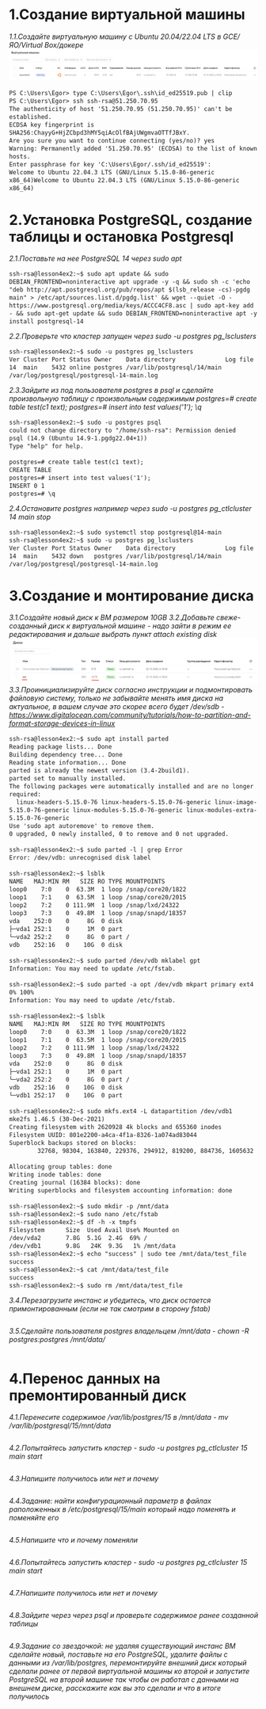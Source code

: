 # 1.Создание виртуальной машины
*1.1.Создайте виртуальную машину c Ubuntu 20.04/22.04 LTS в GCE/ЯО/Virtual Box/докере*
![Иллюстрация к проекту](https://github.com/sadbytrue/egor_sizov_pg_advanced/blob/main/Screenshot_10.png)
```
PS C:\Users\Egor> type C:\Users\Egor\.ssh\id_ed25519.pub | clip
PS C:\Users\Egor> ssh ssh-rsa@51.250.70.95
The authenticity of host '51.250.70.95 (51.250.70.95)' can't be established.
ECDSA key fingerprint is SHA256:ChayyG+HjZCbpd3hMY5qiAcOlfBAjUWgmvaOTTfJBxY.
Are you sure you want to continue connecting (yes/no)? yes
Warning: Permanently added '51.250.70.95' (ECDSA) to the list of known hosts.
Enter passphrase for key 'C:\Users\Egor/.ssh/id_ed25519':
Welcome to Ubuntu 22.04.3 LTS (GNU/Linux 5.15.0-86-generic x86_64)Welcome to Ubuntu 22.04.3 LTS (GNU/Linux 5.15.0-86-generic x86_64)
```
# 2.Установка PostgreSQL, создание таблицы и остановка Postgresql
*2.1.Поставьте на нее PostgreSQL 14 через sudo apt*
```
ssh-rsa@lesson4ex2:~$ sudo apt update && sudo DEBIAN_FRONTEND=noninteractive apt upgrade -y -q && sudo sh -c 'echo "deb http://apt.postgresql.org/pub/repos/apt $(lsb_release -cs)-pgdg main" > /etc/apt/sources.list.d/pgdg.list' && wget --quiet -O - https://www.postgresql.org/media/keys/ACCC4CF8.asc | sudo apt-key add - && sudo apt-get update && sudo DEBIAN_FRONTEND=noninteractive apt -y install postgresql-14
```
*2.2.Проверьте что кластер запущен через sudo -u postgres pg_lsclusters*
```
ssh-rsa@lesson4ex2:~$ sudo -u postgres pg_lsclusters
Ver Cluster Port Status Owner    Data directory              Log file
14  main    5432 online postgres /var/lib/postgresql/14/main /var/log/postgresql/postgresql-14-main.log
```
*2.3.Зайдите из под пользователя postgres в psql и сделайте произвольную таблицу с произвольным содержимым
postgres=# create table test(c1 text);
postgres=# insert into test values('1');
\q*
```
ssh-rsa@lesson4ex2:~$ sudo -u postgres psql
could not change directory to "/home/ssh-rsa": Permission denied
psql (14.9 (Ubuntu 14.9-1.pgdg22.04+1))
Type "help" for help.

postgres=# create table test(c1 text);
CREATE TABLE
postgres=# insert into test values('1');
INSERT 0 1
postgres=# \q
```
*2.4.Остановите postgres например через sudo -u postgres pg_ctlcluster 14 main stop*
```
ssh-rsa@lesson4ex2:~$ sudo systemctl stop postgresql@14-main
ssh-rsa@lesson4ex2:~$ sudo -u postgres pg_lsclusters
Ver Cluster Port Status Owner    Data directory              Log file
14  main    5432 down   postgres /var/lib/postgresql/14/main /var/log/postgresql/postgresql-14-main.log
```
# 3.Создание и монтирование диска
*3.1.Создайте новый диск к ВМ размером 10GB*
*3.2.Добавьте свеже-созданный диск к виртуальной машине - надо зайти в режим ее редактирования и дальше выбрать пункт attach existing disk*
![Иллюстрация к проекту](https://github.com/sadbytrue/egor_sizov_pg_advanced/blob/main/Screenshot_11.png)
*3.3.Проинициализируйте диск согласно инструкции и подмонтировать файловую систему, только не забывайте менять имя диска на актуальное, в вашем случае это скорее всего будет /dev/sdb - https://www.digitalocean.com/community/tutorials/how-to-partition-and-format-storage-devices-in-linux*
```
ssh-rsa@lesson4ex2:~$ sudo apt install parted
Reading package lists... Done
Building dependency tree... Done
Reading state information... Done
parted is already the newest version (3.4-2build1).
parted set to manually installed.
The following packages were automatically installed and are no longer required:
  linux-headers-5.15.0-76 linux-headers-5.15.0-76-generic linux-image-5.15.0-76-generic linux-modules-5.15.0-76-generic linux-modules-extra-5.15.0-76-generic
Use 'sudo apt autoremove' to remove them.
0 upgraded, 0 newly installed, 0 to remove and 0 not upgraded.

ssh-rsa@lesson4ex2:~$ sudo parted -l | grep Error
Error: /dev/vdb: unrecognised disk label

ssh-rsa@lesson4ex2:~$ lsblk
NAME   MAJ:MIN RM   SIZE RO TYPE MOUNTPOINTS
loop0    7:0    0  63.3M  1 loop /snap/core20/1822
loop1    7:1    0  63.5M  1 loop /snap/core20/2015
loop2    7:2    0 111.9M  1 loop /snap/lxd/24322
loop3    7:3    0  49.8M  1 loop /snap/snapd/18357
vda    252:0    0     8G  0 disk
├─vda1 252:1    0     1M  0 part
└─vda2 252:2    0     8G  0 part /
vdb    252:16   0    10G  0 disk

ssh-rsa@lesson4ex2:~$ sudo parted /dev/vdb mklabel gpt
Information: You may need to update /etc/fstab.

ssh-rsa@lesson4ex2:~$ sudo parted -a opt /dev/vdb mkpart primary ext4 0% 100%
Information: You may need to update /etc/fstab.

ssh-rsa@lesson4ex2:~$ lsblk
NAME   MAJ:MIN RM   SIZE RO TYPE MOUNTPOINTS
loop0    7:0    0  63.3M  1 loop /snap/core20/1822
loop1    7:1    0  63.5M  1 loop /snap/core20/2015
loop2    7:2    0 111.9M  1 loop /snap/lxd/24322
loop3    7:3    0  49.8M  1 loop /snap/snapd/18357
vda    252:0    0     8G  0 disk
├─vda1 252:1    0     1M  0 part
└─vda2 252:2    0     8G  0 part /
vdb    252:16   0    10G  0 disk
└─vdb1 252:17   0    10G  0 part

ssh-rsa@lesson4ex2:~$ sudo mkfs.ext4 -L datapartition /dev/vdb1
mke2fs 1.46.5 (30-Dec-2021)
Creating filesystem with 2620928 4k blocks and 655360 inodes
Filesystem UUID: 801e2200-a4ca-4f1a-8326-1a074ad83044
Superblock backups stored on blocks:
        32768, 98304, 163840, 229376, 294912, 819200, 884736, 1605632

Allocating group tables: done
Writing inode tables: done
Creating journal (16384 blocks): done
Writing superblocks and filesystem accounting information: done

ssh-rsa@lesson4ex2:~$ sudo mkdir -p /mnt/data
ssh-rsa@lesson4ex2:~$ sudo nano /etc/fstab
ssh-rsa@lesson4ex2:~$ df -h -x tmpfs
Filesystem      Size  Used Avail Use% Mounted on
/dev/vda2       7.8G  5.1G  2.4G  69% /
/dev/vdb1       9.8G   24K  9.3G   1% /mnt/data
ssh-rsa@lesson4ex2:~$ echo "success" | sudo tee /mnt/data/test_file
success
ssh-rsa@lesson4ex2:~$ cat /mnt/data/test_file
success
ssh-rsa@lesson4ex2:~$ sudo rm /mnt/data/test_file
```
*3.4.Перезагрузите инстанс и убедитесь, что диск остается примонтированным (если не так смотрим в сторону fstab)*
```

```
*3.5.Сделайте пользователя postgres владельцем /mnt/data - chown -R postgres:postgres /mnt/data/*
```

```
# 4.Перенос данных на премонтированный диск
*4.1.Перенесите содержимое /var/lib/postgres/15 в /mnt/data - mv /var/lib/postgresql/15/mnt/data*
```

```
*4.2.Попытайтесь запустить кластер - sudo -u postgres pg_ctlcluster 15 main start*
```

```
*4.3.Напишите получилось или нет и почему*
```

```
*4.4.Задание: найти конфигурационный параметр в файлах раположенных в /etc/postgresql/15/main который надо поменять и поменяйте его*
```

```
*4.5.Напишите что и почему поменяли*
```

```
*4.6.Попытайтесь запустить кластер - sudo -u postgres pg_ctlcluster 15 main start*
```

```
*4.7.Напишите получилось или нет и почему*
```

```
*4.8.Зайдите через через psql и проверьте содержимое ранее созданной таблицы*
```

```
*4.9.Задание со звездочкой: не удаляя существующий инстанс ВМ сделайте новый, поставьте на его PostgreSQL, удалите файлы с данными из /var/lib/postgres, перемонтируйте внешний диск который сделали ранее от первой виртуальной машины ко второй и запустите PostgreSQL на второй машине так чтобы он работал с данными на внешнем диске, расскажите как вы это сделали и что в итоге получилось*
```

```
